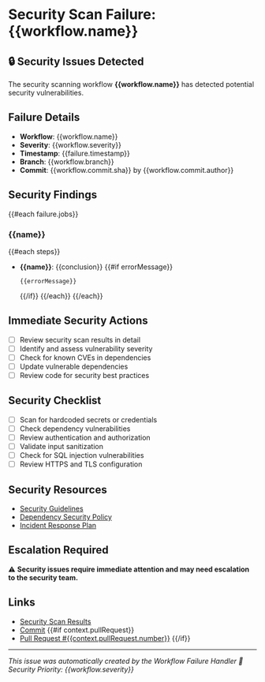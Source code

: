 # Security Scan Failure: {{workflow.name}}

## 🔒 Security Issues Detected
The security scanning workflow **{{workflow.name}}** has detected potential security vulnerabilities.

## Failure Details
- **Workflow**: {{workflow.name}}
- **Severity**: {{workflow.severity}}
- **Timestamp**: {{failure.timestamp}}
- **Branch**: {{workflow.branch}}
- **Commit**: {{workflow.commit.sha}} by {{workflow.commit.author}}

## Security Findings
{{#each failure.jobs}}
### {{name}}
{{#each steps}}
- **{{name}}**: {{conclusion}}
  {{#if errorMessage}}
  ```
  {{errorMessage}}
  ```
  {{/if}}
{{/each}}
{{/each}}

## Immediate Security Actions
- [ ] Review security scan results in detail
- [ ] Identify and assess vulnerability severity
- [ ] Check for known CVEs in dependencies
- [ ] Update vulnerable dependencies
- [ ] Review code for security best practices

## Security Checklist
- [ ] Scan for hardcoded secrets or credentials
- [ ] Check dependency vulnerabilities
- [ ] Review authentication and authorization
- [ ] Validate input sanitization
- [ ] Check for SQL injection vulnerabilities
- [ ] Review HTTPS and TLS configuration

## Security Resources
- [Security Guidelines](./docs/security.md)
- [Dependency Security Policy](./docs/dependency-security.md)
- [Incident Response Plan](./docs/incident-response.md)

## Escalation Required
⚠️ **Security issues require immediate attention and may need escalation to the security team.**

## Links
- [Security Scan Results]({{workflow.url}})
- [Commit]({{workflow.commit.url}})
{{#if context.pullRequest}}
- [Pull Request #{{context.pullRequest.number}}]({{context.pullRequest.url}})
{{/if}}

---
*This issue was automatically created by the Workflow Failure Handler*
*🚨 Security Priority: {{workflow.severity}}*